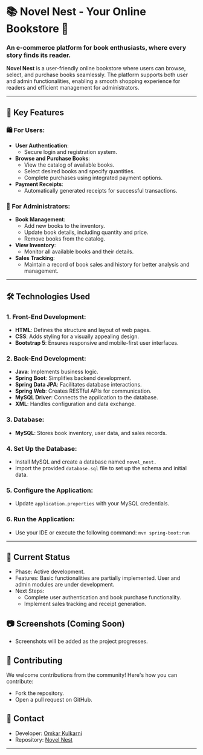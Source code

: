 # 📚 Novel Nest - Your Online Bookstore 🛒       
        
### **An e-commerce platform for book enthusiasts, where every story finds its reader.**              
         
    
**Novel Nest** is a user-friendly online bookstore where users can browse, select, and purchase books seamlessly. The platform supports both user and admin functionalities, enabling a smooth shopping experience for readers and efficient management for administrators.               
    
---               
           
## 🌟 Key Features
           
### 🛍️ For Users:       
*  **User Authentication**:
   - Secure login and registration system.
*  **Browse and Purchase Books**: 
   - View the catalog of available books.
   - Select desired books and specify quantities.
   - Complete purchases using integrated payment options.
*  **Payment Receipts**:
   - Automatically generated receipts for successful transactions.

### 🔧 For Administrators:
* **Book Management**:
   - Add new books to the inventory.
   - Update book details, including quantity and price.
   - Remove books from the catalog.
* **View Inventory**:
   - Monitor all available books and their details.
* **Sales Tracking**:
   - Maintain a record of book sales and history for better analysis and management.

---

## 🛠️ Technologies Used

### 1. Front-End Development:
- **HTML**: Defines the structure and layout of web pages.
- **CSS**: Adds styling for a visually appealing design.
- **Bootstrap 5**: Ensures responsive and mobile-first user interfaces.

### 2. Back-End Development:
- **Java**: Implements business logic.
- **Spring Boot**: Simplifies backend development.
- **Spring Data JPA**: Facilitates database interactions.
- **Spring Web**: Creates RESTful APIs for communication.
- **MySQL Driver**: Connects the application to the database.
- **XML**: Handles configuration and data exchange.

### 3. Database:
- **MySQL**: Stores book inventory, user data, and sales records.

### 4. Set Up the Database:

* Install MySQL and create a database named ```novel_nest.```
* Import the provided ```database.sql``` file to set up the schema and initial data.

### 5. Configure the Application:

* Update ```application.properties``` with your MySQL credentials.

### 6. Run the Application:

* Use your IDE or execute the following command:
```mvn spring-boot:run```

---

## 📝 Current Status
* Phase: Active development.
* Features: Basic functionalities are partially implemented. User and admin modules are under development.
* Next Steps:
  - Complete user authentication and book purchase functionality.
  - Implement sales tracking and receipt generation.

  
## 📷 Screenshots (Coming Soon)
* Screenshots will be added as the project progresses.


## 🤝 Contributing
We welcome contributions from the community! Here's how you can contribute:

* Fork the repository.
* Open a pull request on GitHub.

## 💬 Contact
* Developer: [Omkar Kulkarni](https://github.com/omkarkulkarni2704)
* Repository: [Novel Nest](https://github.com/omkarkulkarni2704/NovelNest)

---

